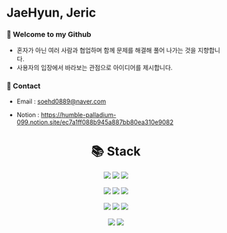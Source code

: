 # JaeHyun, Jeric



### 👋 Welcome to my Github

* 혼자가 아닌 여러 사람과 협업하며 함께 문제를 해결해 풀어 나가는 것을 지향합니다.
* 사용자의 입장에서 바라보는 관점으로 아이디어를 제시합니다.

### 🤙 Contact

* Email : soehd0889@naver.com 

* Notion : https://humble-palladium-099.notion.site/ec7a1ff088b945a887bb80ea310e9082

### 

<div align=center><h1>📚 Stack</h1></div>
<div align=center>
    <img src="https://img.shields.io/badge/python-3776AB?style=for-the-badge&logo=python&logoColor=white">
    <img src="https://img.shields.io/badge/C-A8B9CC?style=for-the-badge&logo=C&logoColor=white">
    <img src="https://img.shields.io/badge/java-007396?style=for-the-badge&logo=java&logoColor=white">
    <br><br>
    <img src="https://img.shields.io/badge/html5-E34F26?style=for-the-badge&logo=html5&logoColor=white"> 
     <img src="https://img.shields.io/badge/css-1572B6?style=for-the-badge&logo=css3&logoColor=white">
     <img src="https://img.shields.io/badge/javascript-F7DF1E?style=for-the-badge&logo=javascript&logoColor=black">
    <br><br>
    <img src="https://img.shields.io/badge/react-61DAFB?style=for-the-badge&logo=react&logoColor=black">
    <img src="https://img.shields.io/badge/redux-764ABC?style=for-the-badge&logo=redux&logoColor=white">
    <img src="https://img.shields.io/badge/bootstrap-7952B3?style=for-the-badge&logo=bootstrap&logoColor=white">
    <br><br>
    <img src="https://img.shields.io/badge/github-181717?style=for-the-badge&logo=github&logoColor=white">
    <img src="https://img.shields.io/badge/git-F05032?style=for-the-badge&logo=git&logoColor=white">
</div>

